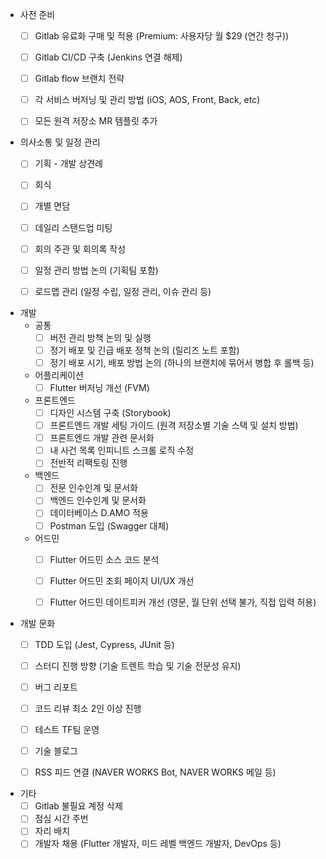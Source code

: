 - 사전 준비
	- [ ] Gitlab 유료화 구매 및 적용 (Premium: 사용자당 월 $29 (연간 청구))
	- [ ] Gitlab CI/CD 구축 (Jenkins 연결 해제)
	- [ ] Gitlab flow 브랜치 전략
	- [ ] 각 서비스 버저닝 및 관리 방법 (iOS, AOS, Front, Back, etc)
	- [ ] 모든 원격 저장소 MR 템플릿 추가


- 의사소통 및 일정 관리
	- [ ] 기획 - 개발 상견례
	- [ ] 회식
	- [ ] 개별 면담
	- [ ] 데일리 스탠드업 미팅
	- [ ] 회의 주관 및 회의록 작성
	- [ ] 일정 관리 방법 논의 (기획팀 포함)
	- [ ] 로드맵 관리 (일정 수립, 일정 관리, 이슈 관리 등)


- 개발
	- 공통
		- [ ] 버전 관리 방책 논의 및 실행
		- [ ] 정기 배포 및 긴급 배포 정책 논의 (릴리즈 노트 포함)
		- [ ] 정기 배포 시기, 배포 방법 논의 (하나의 브랜치에 묶어서 병합 후 롤백 등)
	- 어플리케이션
		- [ ] Flutter 버저닝 개선 (FVM)
	- 프론트엔드
		- [ ] 디자인 시스템 구축 (Storybook)
		- [ ] 프론트엔드 개발 세팅 가이드 (원격 저장소별 기술 스택 및 설치 방법)
		- [ ] 프론트엔드 개발 관련 문서화
		- [ ] 내 사건 목록 인피니트 스크롤 로직 수정
		- [ ] 전반적 리팩토링 진행
	- 백엔드
		- [ ] 전문 인수인계 및 문서화
		- [ ] 백엔드 인수인계 및 문서화
		- [ ] 데이터베이스 D.AMO 적용
		- [ ] Postman 도입 (Swagger 대체)
	- 어드민
		- [ ] Flutter 어드민 소스 코드 분석
		- [ ] Flutter 어드민 조회 페이지 UI/UX 개선
		- [ ] Flutter 어드민 데이트피커 개선 (영문, 월 단위 선택 불가, 직접 입력 허용)


- 개발 문화
	- [ ] TDD 도입 (Jest, Cypress, JUnit 등)
	- [ ] 스터디 진행 방향 (기술 트렌트 학습 및 기술 전문성 유지)
	- [ ] 버그 리포트
	- [ ] 코드 리뷰 최소 2인 이상 진행
	- [ ] 테스트 TF팀 운영
	- [ ] 기술 블로그
	- [ ] RSS 피드 연결 (NAVER WORKS Bot, NAVER WORKS 메일 등)


 - 기타
	 - [ ] Gitlab 불필요 계정 삭제
	 - [ ] 점심 시간 주번
	 - [ ] 자리 배치
	 - [ ] 개발자 채용 (Flutter 개발자, 미드 레벨 백엔드 개발자, DevOps 등)
